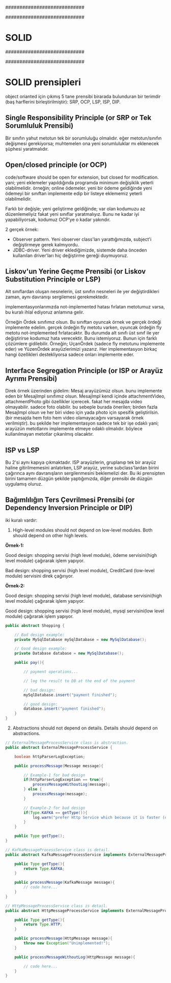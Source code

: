 ############################

############################
# SOLID
############################

############################

# SOLID prensipleri
object orianted için çıkmış 5 tane prensibi birarada bulunduran bir terimdir (baş harflerini birleştirilmiştir): SRP, OCP, LSP, ISP, DIP.

## Single Responsibility Principle (or SRP or Tek Sorumluluk Prensibi)
Bir sınıfın yahut metotun tek bir sorumluluğu olmalıdır. eğer metotun/sınıfın değişmesi gerekiyorsa; muhtemelen ona yeni sorumluluklar mı eklenecek şüphesi yaratmalıdır.

## Open/closed principle (or OCP)
code/software should be open for extension, but closed for modification. yani; yeni eklemeler yapıldığında programda minimum değişiklik yeterli olabilmelidir. örneğin; online ödemeler. yeni bir ödeme geldiğinde yeni ödemeyi bir sınıftan implemente edip bir listeye eklememiz yeterli olabilmelidir.

Farklı bir değişle; yeni geliştirme geldiğinde; var olan kodumuzu az düzenlemeliyiz fakat yeni sınıflar yaratmalıyız. Bunu ne kadar iyi yapabiliyorsak, kodumuz OCP'ye o kadar yakındır.

2 gerçek örnek:
- Observer pattern. Yeni observer class'ları yarattığımızda, subject'i değiştirmeye gerek kalmıyordu.
- JDBC-driver. Yeni driver eklediğimizde, sistemde daha önceden kullanılan driver'ları hiç değiştirme gereği duymuyoruz.

## Liskov'un Yerine Geçme Prensibi (or Liskov Substitution Principle or LSP)
Alt sınıflardan oluşan nesnelerin, üst sınıfın nesneleri ile yer değiştirdikleri zaman, aynı davranışı sergilemesi gerekmektedir.

implementasyonlarımızda not-implemented hatası fırlatan metotumuz varsa, bu kuralı ihlal ediyoruz anlamına gelir.

Örneğin Ördek sınıfımız olsun. Bu sınıftan oyuncak örnek ve gerçek ördeği implemente edelim. gerçek ördeğin fly metotu varken, oyuncak ördeğin fly metotu not-implemented fırlatacaktır. Bu durumda alt sınıfı üst sınıf ile yer değiştirirse kodumuz hata verecektir. Bunu istemiyoruz. Bunun için farklı çözümlere gidilebilir. Örneğin; UçanÖrdek (sadece fly metotunu implemente eder) ve YüzenÖrdek arayüzlerimizi yazarız. Her implementasyon birkaç hangi özellikleri destekliyorsa sadece onları implemente eder.

## Interface Segregation Principle (or ISP or Arayüz Ayrımı Prensibi)
Direk örnek üzerinden gidelim: Mesaj arayüzümüz olsun. bunu implemente eden bir MesajImpl sınıfımız olsun. MesajImpl kendi içinde attachmentVideo, attachmentPhoto gibi özellikler içerecek. fakat her mesajda video olmayabilir. sadece foto olabilir. bu sebeple burada önerilen; birden fazla MesajImpl olsun ve her biri video için yada photo için spesifik geliştirilsin. (bir mesajda hem foto hem video olamayacağını varsayarak örnek verilmiştir). bu şekilde her implementasyon sadece tek bir işe odaklı yani; arayüzün metotlarını implemente etmeye odaklı olmalıdır. böylece kullanılmayan metotlar çıkarılmış olacaktır.

## ISP vs LSP
Bu 2'si aynı kapıya çıkmaktadır. ISP arayüzlerin, gruplanıp tek bir arayüz haline gitirilmemesini anlatırken, LSP arayüz, yerine subclass'lardan birini çağırınca aynı davranışların sergilenmesini beklemelizi der. Bu iki prensipten birini tamamen düzgün şekilde yaptığımızda, diğer prensibi de düzgün uygulamış oluruz.

## Bağımlılığın Ters Çevrilmesi Prensibi (or Dependency Inversion Principle or DIP)
iki kuralı vardır:

1. High-level modules should not depend on low-level modules. Both should depend on other high levels.

__Örnek-1:__

Good design: shopping servisi (high level module), ödeme servisini(high level module) çağırarak işlem yapıyor.

Bad design: shopping servisi (high level module), CreditCard (low-level module) servisini direk çağırıyor.

__Örnek-2:__

Good design: shopping servisi (high level module), database servisini(high level module) çağırarak işlem yapıyor.

Good design: shopping servisi (high level module), mysql servisini(low level module) çağırarak işlem yapıyor.

```java
public abstract Shopping {

    // Bad design example:
    private MySqlDatabase mySqlDatabase = new MySqlDatabase();

    // Good design example:
    private Database database = new MySqlDatabase();

    public pay(){

        // payment operations...

        // log the result to DB at the end of the payment

        // bad design:
        mySqlDatabase.insert("payment finished");

        // good design:
        database.insert("payment finished");
    }
}
```

2. Abstractions should not depend on details. Details should depend on abstractions.

```java
// ExternalMessageProcessService class is abstraction.
public abstract ExternalMessageProcessService {

    boolean httpParserLogException;

    public processMessage(Message message){

        // Example-1 for bad design
        if(httpParserLogException == true){
            processMessageWithoutLog(message);
        } else {
            processMessage(message);
        }

        // Example-2 for bad design
        if(Type.KAFKA == getType()){
            log.warn("prefer Http Service which because it is faster (or any warnign here about implementation!)")
        }
    }

    public Type getType();
}

// KafkaMessageProcessService class is detail.
public abstract KafkaMessageProcessService implements ExternalMessageProcessService {

    public Type getType(){
        return Type.KAFKA;
    }

    public processMessage(KafkaMessage message){
        // code here...
    }
}

// HttpMessageProcessService class is detail.
public abstract HttpMessageProcessService implements ExternalMessageProcessService {

    public Type getType(){
        return Type.HTTP;
    }

    public processMessage(HttpMessage message){
        throw new Exception("Unimplemented!");
    }

    public processMessageWithoutLog(HttpMessage message){

        // code here...
    }
}
```